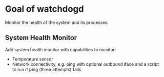 Goal of watchdogd
=================

Monitor the health of the system and its processes.


System Health Monitor
---------------------

Add system health monitor with capabilities to monitor:

* Temperature sensor
* Network connectivity, e.g. ping with optional outbound iface and a
  script to run if ping (three attempts) fails
